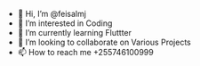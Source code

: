 - 👋 Hi, I’m @feisalmj
- 👀 I’m interested in Coding
- 🌱 I’m currently learning Fluttter
- 💞️ I’m looking to collaborate on Various Projects
- 📫 How to reach me +255746100999


